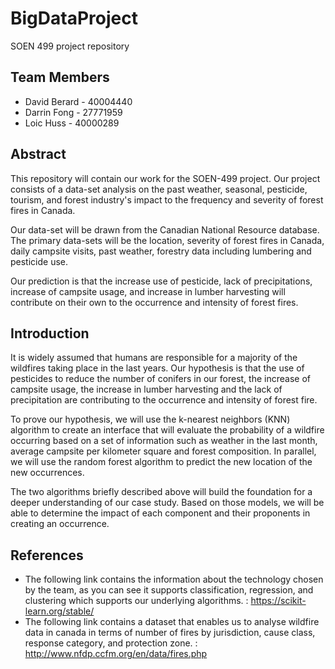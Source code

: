 # BigDataProject
SOEN 499 project repository

## Team Members
- David Berard - 40004440
- Darrin Fong - 27771959
- Loic Huss - 40000289

## Abstract
This repository will contain our work for the SOEN-499 project.
 Our project consists of a data-set analysis on the past weather,
 seasonal, pesticide, tourism, and forest industry's impact to the
 frequency and severity of forest fires in Canada.
 
 Our data-set will be drawn from the Canadian National Resource
 database. The  primary data-sets will be the location, severity
 of forest fires in Canada, daily campsite visits, past weather,
 forestry data including lumbering and pesticide use. 
 
 Our prediction is that the increase use of pesticide, lack of
 precipitations, increase of campsite usage, and increase in lumber
 harvesting will contribute on their own to the occurrence and
 intensity of forest fires.
 
## Introduction
It is widely assumed that humans are responsible for a majority of the wildfires taking place in the last years. Our hypothesis is that the use of pesticides to reduce the number of conifers in our forest, the increase of campsite usage, the increase in lumber harvesting and the lack of precipitation are contributing to the occurrence and intensity of forest fire. 

To prove our hypothesis, we will use the k-nearest neighbors (KNN) algorithm to create an interface that will evaluate the probability of a wildfire occurring based on a set of information such as weather in the last month, average campsite per kilometer square and forest composition. In parallel, we will use the random forest algorithm to predict the new location of the new occurrences. 

The two algorithms briefly described above will build the foundation for a deeper understanding of our case study. Based on those models, we will be able to determine the impact of each component and their proponents in creating an occurrence.    

## References
- The following link contains the information about the technology chosen by the team, as you can see it supports classification, regression, and clustering which supports our underlying algorithms. : https://scikit-learn.org/stable/
- The following link contains a dataset that enables us to analyse wildfire data in canada in terms of number of fires by jurisdiction, cause class, response category, and protection zone. : http://www.nfdp.ccfm.org/en/data/fires.php
